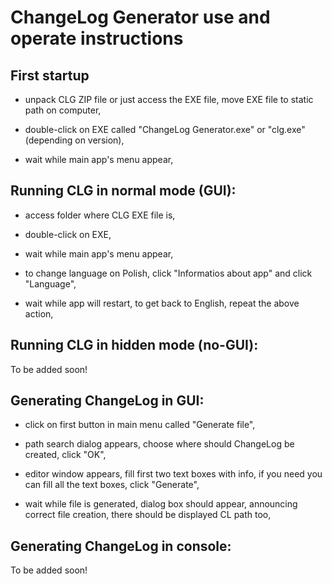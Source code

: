 # ChangeLog Generator use and operate instructions

## First startup

- unpack CLG ZIP file or just access the EXE file, move EXE file to static path on computer,

- double-click on EXE called "ChangeLog Generator.exe" or "clg.exe" (depending on version),

- wait while main app's menu appear,

## Running CLG in normal mode (GUI):

- access folder where CLG EXE file is,

- double-click on EXE,

- wait while main app's menu appear,

- to change language on Polish, click "Informatios about app" and click "Language",

- wait while app will restart, to get back to English, repeat the above action,

## Running CLG in hidden mode (no-GUI):

To be added soon!

## Generating ChangeLog in GUI:

- click on first button in main menu called "Generate file",

- path search dialog appears, choose where should ChangeLog be created, click "OK",

- editor window appears, fill first two text boxes with info, if you need you can fill all the text boxes, click "Generate",

- wait while file is generated, dialog box should appear, announcing correct file creation, there should be displayed CL path too,

## Generating ChangeLog in console:

To be added soon!
